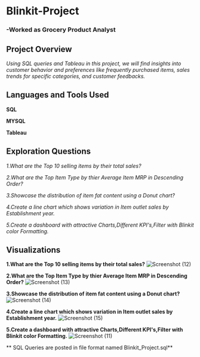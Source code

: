 # Blinkit-Project
### -Worked as Grocery Product Analyst

## Project Overview
*Using SQL queries and Tableau in this project, we will find insights into customer  behavior and preferences like frequently purchased items, sales trends  for specific categories, and customer feedbacks.*

## Languages and Tools Used
**SQL**

**MYSQL**

**Tableau**

## Exploration Questions
*1.What are the Top 10 selling items by their total sales?*

*2.What are the Top Item Type by thier Average Item MRP in Descending Order?*

*3.Showcase the distribution of item fat content using a Donut chart?*

*4.Create a line chart which shows variation in Item outlet sales by Establishment year.*

*5.Create a dashboard with attractive Charts,Different KPI's,Filter with Blinkit color Formatting.*

## Visualizations
**1.What are the Top 10 selling items by their total sales?**
![Screenshot (12)](https://github.com/shivammathur9898/Blinkit-Project/assets/154864683/fa52dc9e-1ebc-4385-a554-61569bbd89c1)


**2.What are the Top Item Type by thier Average Item MRP in Descending Order?**
![Screenshot (13)](https://github.com/shivammathur9898/Blinkit-Project/assets/154864683/b779dfac-1b3a-4791-ac0f-3a0632709dce)


**3.Showcase the distribution of item fat content using a Donut chart?**
![Screenshot (14)](https://github.com/shivammathur9898/Blinkit-Project/assets/154864683/a6ba46af-cc12-40dd-9067-106048a904b5)


**4.Create a line chart which shows variation in Item outlet sales by Establishment year.**
![Screenshot (15)](https://github.com/shivammathur9898/Blinkit-Project/assets/154864683/6347b128-178d-4407-9fec-0ba66bd5fba9)


**5.Create a dashboard with attractive Charts,Different KPI's,Filter with Blinkit color Formatting.**
![Screenshot (11)](https://github.com/shivammathur9898/Blinkit-Project/assets/154864683/b2a2381b-c737-41bb-88bb-ed20a64791d8)


** SQL Queries are posted in file format  named Blinkit_Project.sql**










